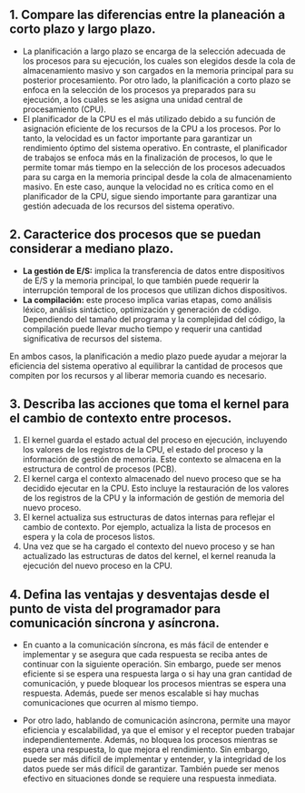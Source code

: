 ## 1.	Compare las diferencias entre la planeación a corto plazo y largo plazo.
- La planificación a largo plazo se encarga de la selección adecuada de los procesos para su ejecución, los cuales son elegidos desde la cola de almacenamiento masivo y son cargados en la memoria principal para su posterior procesamiento. Por otro lado, la planificación a corto plazo se enfoca en la selección de los procesos ya preparados para su ejecución, a los cuales se les asigna una unidad central de procesamiento (CPU).
- El planificador de la CPU es el más utilizado debido a su función de asignación eficiente de los recursos de la CPU a los procesos. Por lo tanto, la velocidad es un factor importante para garantizar un rendimiento óptimo del sistema operativo. En contraste, el planificador de trabajos se enfoca más en la finalización de procesos, lo que le permite tomar más tiempo en la selección de los procesos adecuados para su carga en la memoria principal desde la cola de almacenamiento masivo. En este caso, aunque la velocidad no es crítica como en el planificador de la CPU, sigue siendo importante para garantizar una gestión adecuada de los recursos del sistema operativo.

## 2.	Caracterice dos procesos que se puedan considerar a mediano plazo.
- **La gestión de E/S:** implica la transferencia de datos entre dispositivos de E/S y la memoria principal, lo que también puede requerir la interrupción temporal de los procesos que utilizan dichos dispositivos.
- **La compilación:** este proceso implica varias etapas, como análisis léxico, análisis sintáctico, optimización y generación de código. Dependiendo del tamaño del programa y la complejidad del código, la compilación puede llevar mucho tiempo y requerir una cantidad significativa de recursos del sistema.

En ambos casos, la planificación a medio plazo puede ayudar a mejorar la eficiencia del sistema operativo al equilibrar la cantidad de procesos que compiten por los recursos y al liberar memoria cuando es necesario.

## 3.	Describa las acciones que toma el kernel para el cambio de contexto entre procesos.
1.	El kernel guarda el estado actual del proceso en ejecución, incluyendo los valores de los registros de la CPU, el estado del proceso y la información de gestión de memoria. Este contexto se almacena en la estructura de control de procesos (PCB).
2.	El kernel carga el contexto almacenado del nuevo proceso que se ha decidido ejecutar en la CPU. Esto incluye la restauración de los valores de los registros de la CPU y la información de gestión de memoria del nuevo proceso.
3.	El kernel actualiza sus estructuras de datos internas para reflejar el cambio de contexto. Por ejemplo, actualiza la lista de procesos en espera y la cola de procesos listos. 
4.	Una vez que se ha cargado el contexto del nuevo proceso y se han actualizado las estructuras de datos del kernel, el kernel reanuda la ejecución del nuevo proceso en la CPU.

## 4.	Defina las ventajas y desventajas desde el punto de vista del programador para comunicación síncrona y asíncrona.
- En cuanto a la comunicación síncrona, es más fácil de entender e implementar y se asegura que cada respuesta se reciba antes de continuar con la siguiente operación. Sin embargo, puede ser menos eficiente si se espera una respuesta larga o si hay una gran cantidad de comunicación, y puede bloquear los procesos mientras se espera una respuesta. Además, puede ser menos escalable si hay muchas comunicaciones que ocurren al mismo tiempo.

- Por otro lado, hablando de comunicación asíncrona, permite una mayor eficiencia y escalabilidad, ya que el emisor y el receptor pueden trabajar independientemente. Además, no bloquea los procesos mientras se espera una respuesta, lo que mejora el rendimiento. Sin embargo, puede ser más difícil de implementar y entender, y la integridad de los datos puede ser más difícil de garantizar. También puede ser menos efectivo en situaciones donde se requiere una respuesta inmediata.

